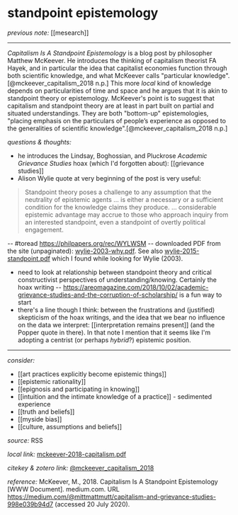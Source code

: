 # standpoint epistemology

_previous note:_ [[mesearch]]

---

_Capitalism Is A Standpoint Epistemology_ is a blog post by philosopher Matthew McKeever. He introduces the thinking of capitalism theorist FA Hayek, and in particular the idea that capitalist economies function through both scientific knowledge, and what McKeever calls "particular knowledge".[@mckeever_capitalism_2018 n.p.] This more _local_ kind of knowledge depends on particularities of time and space and he argues that it is akin to standpoint theory or epistemology. McKeever's point is to suggest that capitalism and standpoint theory are at least in part built on partial and situated understandings. They are both "bottom-up" epistemologies, "placing emphasis on the particulars of people’s experience as opposed to the generalities of scientific knowledge".[@mckeever_capitalism_2018 n.p.]  


_questions & thoughts:_

- he introduces the Lindsay, Boghossian, and Pluckrose _Academic Grievance Studies_ hoax (which I'd forgotten about): [[grievance studies]]
- Alison Wylie quote at very beginning of the post is very useful:

>Standpoint theory poses a challenge to any assumption that the neutrality of epistemic agents ... is either a necessary or a sufficient condition for the knowledge claims they produce. ... considerable epistemic advantage may accrue to those who approach inquiry from an interested standpoint, even a standpoint of overtly political engagement. 

-- #toread <https://philpapers.org/rec/WYLWSM> -- downloaded PDF from the site (unpaginated): [wylie-2003-why.pdf](hook://file/osh471QkM?p=c2tlbGxpcy9Eb3dubG9hZHM=&n=wylie-2003-why.pdf). See also [wylie-2015-standpoint.pdf](hook://file/osjSLO2hy?p=c2tlbGxpcy9Eb3dubG9hZHM=&n=wylie-2015-standpoint.pdf) which I found while looking for Wylie (2003).

- need to look at relationship between standpoint theory and critical constructivist perspectives of understanding/knowing. Certainly the hoax writing -- <https://areomagazine.com/2018/10/02/academic-grievance-studies-and-the-corruption-of-scholarship/> is a fun way to start
- there's a line though I think: between the frustrations and (justified) skepticism of the hoax writings, and the idea that we bear no influence on the data we interpret: [[interpretation remains present]] (and the Popper quote in there). In that note I mention that it seems like I'm adopting a centrist (or perhaps _hybrid_?) epistemic position.  

--- 

_consider:_

- [[art practices explicitly become epistemic things]]
- [[epistemic rationality]]
- [[epignosis and participating in knowing]]
- [[intuition and the intimate knowledge of a practice]] - sedimented experience
- [[truth and beliefs]]
- [[myside bias]]
- [[culture, assumptions and beliefs]]


_source:_ RSS

_local link:_ [mckeever-2018-capitalism.pdf](hook://file/muEeo8xAx?p=c2tlbGxpcy9Eb3dubG9hZHM=&n=mckeever-2018-capitalism.pdf)

_citekey & zotero link:_ [@mckeever_capitalism_2018](zotero://select/items/1_LJM253ZN)

_reference:_ McKeever, M., 2018. Capitalism Is A Standpoint Epistemology [WWW Document]. medium.com. URL <https://medium.com/@mittmattmutt/capitalism-and-grievance-studies-998e039b94d7> (accessed 20 July 2020).



